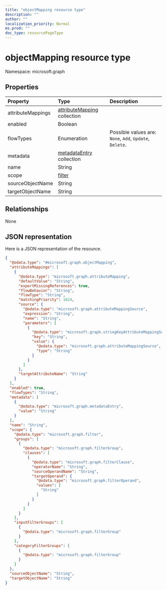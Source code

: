 ```yaml
---
title: "objectMapping resource type"
description: ""
author: ""
localization_priority: Normal
ms.prod: ""
doc_type: resourcePageType
---
```


# objectMapping resource type


Namespace: microsoft.graph



## Properties
|Property|Type|Description|
|:---|:---|:---|
|attributeMappings|[attributeMapping](../resources/attributemapping.md) collection||
|enabled|Boolean||
|flowTypes|Enumeration| Possible values are: `None`, `Add`, `Update`, `Delete`.|
|metadata|[metadataEntry](../resources/metadataentry.md) collection||
|name|String||
|scope|[filter](../resources/filter.md)||
|sourceObjectName|String||
|targetObjectName|String||

## Relationships
None

## JSON representation
Here is a JSON representation of the resource.
<!-- {
  "blockType": "resource",
  "@odata.type": "microsoft.graph.objectMapping"
}
-->
``` json
{
  "@odata.type": "#microsoft.graph.objectMapping",
  "attributeMappings": [
    {
      "@odata.type": "microsoft.graph.attributeMapping",
      "defaultValue": "String",
      "exportMissingReferences": true,
      "flowBehavior": "String",
      "flowType": "String",
      "matchingPriority": 1024,
      "source": {
        "@odata.type": "microsoft.graph.attributeMappingSource",
        "expression": "String",
        "name": "String",
        "parameters": [
          {
            "@odata.type": "microsoft.graph.stringKeyAttributeMappingSourceValuePair",
            "key": "String",
            "value": {
              "@odata.type": "microsoft.graph.attributeMappingSource",
              "type": "String"
            }
          }
        ]
      },
      "targetAttributeName": "String"
    }
  ],
  "enabled": true,
  "flowTypes": "String",
  "metadata": [
    {
      "@odata.type": "microsoft.graph.metadataEntry",
      "value": "String"
    }
  ],
  "name": "String",
  "scope": {
    "@odata.type": "microsoft.graph.filter",
    "groups": [
      {
        "@odata.type": "microsoft.graph.filterGroup",
        "clauses": [
          {
            "@odata.type": "microsoft.graph.filterClause",
            "operatorName": "String",
            "sourceOperandName": "String",
            "targetOperand": {
              "@odata.type": "microsoft.graph.filterOperand",
              "values": [
                "String"
              ]
            }
          }
        ]
      }
    ],
    "inputFilterGroups": [
      {
        "@odata.type": "microsoft.graph.filterGroup"
      }
    ],
    "categoryFilterGroups": [
      {
        "@odata.type": "microsoft.graph.filterGroup"
      }
    ]
  },
  "sourceObjectName": "String",
  "targetObjectName": "String"
}
```

